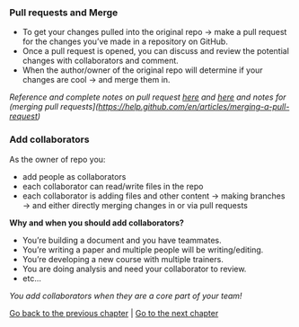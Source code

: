 ### Pull requests and Merge

- To get your changes pulled into the original repo → make a pull request for the changes you’ve made in a repository on GitHub. 
- Once a pull request is opened, you can discuss and review the potential changes with collaborators and comment.
- When the author/owner of the original repo will determine if your changes are cool → and merge them in.

*Reference and complete notes on pull request [here](https://help.github.com/en/articles/about-pull-requests) and [here](https://help.github.com/en/articles/creating-a-pull-request) and notes for (merging pull requests](https://help.github.com/en/articles/merging-a-pull-request)*

### Add collaborators

As the owner of repo you:
- add people as collaborators 
- each collaborator can read/write files in the repo 
- each collaborator is adding files and other content → making branches → and either directly merging changes in or via pull requests

**Why and when you should add collaborators?**

- You’re building a document and you have teammates.
- You’re writing a paper and multiple people will be writing/editing.
- You’re developing a new course with multiple trainers.
- You are doing analysis and need your collaborator to review.
- etc...

*You add collaborators when they are a core part of your team!*

[Go back to the previous chapter](https://malvikasharan.github.io/developing_collaborative_document/lessons/5-more-github-features) | [Go to the next chapter](https://malvikasharan.github.io/developing_collaborative_document/lessons/7-contributing-to-other-repo) 
